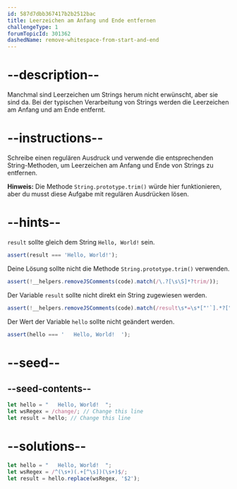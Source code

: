 ```yaml
---
id: 587d7dbb367417b2b2512bac
title: Leerzeichen am Anfang und Ende entfernen
challengeType: 1
forumTopicId: 301362
dashedName: remove-whitespace-from-start-and-end
---
```


# --description--

Manchmal sind Leerzeichen um Strings herum nicht erwünscht, aber sie sind da. Bei der typischen Verarbeitung von Strings werden die Leerzeichen am Anfang und am Ende entfernt.

# --instructions--

Schreibe einen regulären Ausdruck und verwende die entsprechenden String-Methoden, um Leerzeichen am Anfang und Ende von Strings zu entfernen.

**Hinweis:** Die Methode `String.prototype.trim()` würde hier funktionieren, aber du musst diese Aufgabe mit regulären Ausdrücken lösen.

# --hints--

`result` sollte gleich dem String `Hello, World!` sein.

```js
assert(result === 'Hello, World!');
```

Deine Lösung sollte nicht die Methode `String.prototype.trim()` verwenden.

```js
assert(!__helpers.removeJSComments(code).match(/\.?[\s\S]*?trim/));
```

Der Variable `result` sollte nicht direkt ein String zugewiesen werden.

```js
assert(!__helpers.removeJSComments(code).match(/result\s*=\s*["'`].*?["'`]/));
```

Der Wert der Variable `hello` sollte nicht geändert werden.

```js
assert(hello === '   Hello, World!  ');
```

# --seed--

## --seed-contents--

```js
let hello = "   Hello, World!  ";
let wsRegex = /change/; // Change this line
let result = hello; // Change this line
```

# --solutions--

```js
let hello = "   Hello, World!  ";
let wsRegex = /^(\s+)(.+[^\s])(\s+)$/;
let result = hello.replace(wsRegex, '$2');
```
